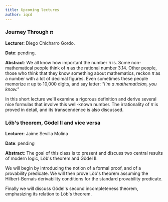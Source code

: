 ```yaml
---
title: Upcoming lectures
author: iqcd
---
```


### Journey Through $\pi$
**Lecturer**: Diego Chicharro Gordo.

**Date**: pending.

**Abstract**: We all know how important the number $\pi$ is. Some non-mathematical people think of $\pi$ as the rational number $3.14$. Other people, those who think that they know something about mathematics, reckon $\pi$ as a number with a lot of decimal figures. Even sometimes these people memorize $\pi$ up to 10,000 digits, and say latter: *"I'm a mathematician, you know."*  

In this short lecture we'll examine a rigorous definition and derive several nice formulas that involve this well-known number. The irrationality of $\pi$ is proved in detail, and its transcendence is also discussed.

### Löb's theorem, Gödel II and vice versa
**Lecturer**: Jaime Sevilla Molina

**Date**: pending

**Abstract**:
The goal of this class is to present and discuss two central results of modern logic, Löb's theorem and Gödel II.

We will begin by introducing the notion of a formal proof, and of a provability predicate. We will then prove
Löb's theorem assuming the Hilbert-Bernais derivability conditions for the standard provability predicate.

Finally we will discuss Gödel's second incompleteness theorem, emphasizing its relation to Löb's theorem.
